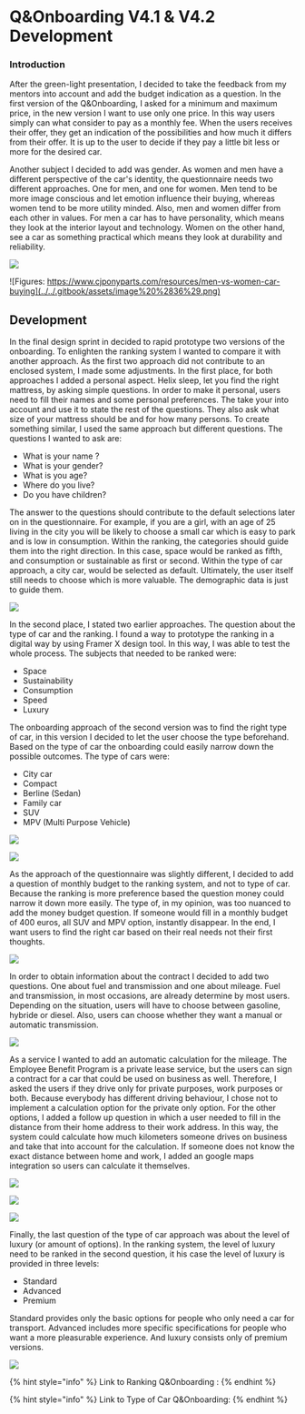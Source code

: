 # Q&Onboarding V4.1 & V4.2 Development

### Introduction

After the green-light presentation, I decided to take the feedback from my mentors into account and add the budget indication as a question. In the first version of the Q&Onboarding, I asked for a minimum and maximum price, in the new version I want to use only one price. In this way users simply can what consider to pay as a monthly fee. When the users receives their offer, they get an indication of the possibilities and how much it differs from their offer. It is up to the user to decide if they pay a little bit less or more for the desired car. 

Another subject I decided to add was gender. As women and men have a different perspective of the car's identity, the questionnaire needs two different approaches. One for men, and one for women. Men tend to be more image conscious and let emotion influence their buying, whereas women tend to be more utility minded. Also, men and women differ from each other in values. For men a car has to have personality, which means they look at the interior layout and technology. Women on the other hand, see a car as something practical which means they look at durability and reliability. 

![](../../.gitbook/assets/image%20%2816%29.png)

![Figures: https://www.cjponyparts.com/resources/men-vs-women-car-buying](../../.gitbook/assets/image%20%2836%29.png)

## Development

In the final design sprint in decided to rapid prototype two versions of the onboarding. To enlighten the ranking system I wanted to compare it with another approach. As the first two approach did not contribute to an enclosed system, I made some adjustments. In the first place, for both approaches I added a personal aspect. Helix sleep, let you find the right mattress, by asking simple questions. In order to make it personal, users need to fill their names and some personal preferences. The take your into account and use it to state the rest of the questions. They also ask what size of your mattress should be and for how many persons. To create something similar, I used the same approach but different questions. The questions I wanted to ask are: 

* What is your name ?
* What is your gender?
* What is you age?
* Where do you live?
* Do you have children?

The answer to the questions should contribute to the default selections later on in the questionnaire. For example, if you are a girl, with an age of 25 living in the city you will be likely to choose a small car which is easy to park and is low in consumption. Within the ranking, the categories should guide them into the right direction. In this case, space would be ranked as fifth, and consumption or sustainable as first or second. Within the type of car approach, a city car, would be selected as default. Ultimately, the user itself still needs to choose which is more valuable. The demographic data is just to guide them.

![](../../.gitbook/assets/canvas.png)

In the second place, I stated two earlier approaches. The question about the type of car and the ranking. I found a way to prototype the ranking in a digital way by using Framer X design tool. In this way, I was able to test the whole process. The subjects that needed to be ranked were:

* Space
* Sustainability
* Consumption
* Speed
* Luxury

The onboarding approach of the second version was to find the right type of car, in this version I decided to let the user choose the type beforehand.  Based on the type of car the onboarding could easily narrow down the possible outcomes. The type of cars were: 

* City car
* Compact 
* Berline \(Sedan\)
* Family car
* SUV
* MPV \(Multi Purpose Vehicle\)

![](../../.gitbook/assets/screenshot-2019-05-28-at-17.11.25.png)

![](../../.gitbook/assets/canvas-copy-2.png)

As the approach of the questionnaire was slightly different, I decided to add a question of monthly budget to the ranking system, and not to type of car. Because the ranking is more preference based the question money could narrow it down more easily. The type of, in my opinion, was too nuanced to add the money budget question. If someone would fill in a monthly budget of 400 euros, all SUV and MPV option, instantly disappear. In the end, I want users to find the right car based on their real needs not their first thoughts. 

![](../../.gitbook/assets/screenshot-2019-05-28-at-17.19.51.png)

In order to obtain information about the contract I decided to add two questions. One about fuel and transmission and one about mileage. Fuel and transmission, in most occasions, are already determine by most users. Depending on the situation, users will have to choose between gasoline, hybride or diesel. Also, users can choose whether they want a manual or automatic transmission. 

![](../../.gitbook/assets/canvas-copy-3.png)

As a service I wanted to add an automatic calculation for the mileage. The Employee Benefit Program is a private lease service, but the users can sign a contract for a car that could be used on business as well. Therefore, I asked the users if they drive only for private purposes, work purposes or both. Because everybody has different driving behaviour, I chose not to implement a calculation option for the private only option. For the other options, I added a follow up question in which a user needed to fill in the distance from their home address to their work address. In this way, the system could calculate how much kilometers someone drives on business and take that into account for the calculation. If someone does not know the exact distance between home and work, I added an google maps integration so users can calculate it themselves. 

![](../../.gitbook/assets/canvas-copy-4%20%281%29.png)

![](../../.gitbook/assets/canvas-copy-5.png)

![](../../.gitbook/assets/image%20%2839%29.png)

Finally, the last question of the type of car approach was about the level of luxury \(or amount of options\). In the ranking system, the level of luxury need to be ranked in the second question, it his case the level of luxury is provided in three levels:

* Standard
* Advanced
* Premium

Standard provides only the basic options for people who only need a car for transport. Advanced includes more specific specifications for people who want a more pleasurable experience. And luxury consists only of premium versions. 

![](../../.gitbook/assets/canvas-copy.png)

{% hint style="info" %}
Link to Ranking Q&Onboarding : 
{% endhint %}

{% hint style="info" %}
Link to  Type of Car Q&Onboarding:
{% endhint %}

